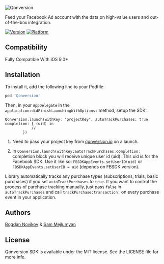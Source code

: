 ![Qonversion](https://qonversion.io/assets/img/brand.png)

Feed your Facebook Ad account with the data on high-value users and out-of-the-box integration.

[![Version](https://img.shields.io/cocoapods/v/Qonversion.svg?style=flat)](https://cocoapods.org/pods/Qonversion)
[![Platform](https://img.shields.io/cocoapods/p/Qonversion.svg?style=flat)](https://cocoapods.org/pods/Qonversion)

## Compatibility
Fully Compatible With iOS 9.0+

## Installation

To install it, add the following line to your Podfile:

```ruby
pod 'Qonversion'
```

Then, in your `AppDelegate` in the `application:didFinishLaunchingWithOptions:` method, setup the SDK:

```
Qonversion.launch(withKey: "projectKey", autoTrackPurchases: true, completion: { (uid) in
            //
        })
```

1. Need to pass your project key from [qonversion.io](https://qonversion.io) on a launch.

2. In `Qonversion.launch(withKey:autoTrackPurchases:completion:` completion block you will receive unique user id (uid). This uid is for the Facebook SDK. Use it like so: `FBSDKAppEvents.setUserID(uid)` or `FBSDKAppEvents.setUserID = uid` (depends on FBSDK version).

Library automatically tracks any purchase types (subscriptions, trials, basic purchases) if you set `autoTrackPurchases` to `true`. If you want to control the process of purchase tracking manually, just pass `false` in `autoTrackPurchases` and call `trackPurchase:transaction:` on every purchase event in your application.

## Authors

[Bogdan Novikov](https://github.com/Axcic) & [Sam Mejlumyan](https://github.com/smejl)

## License

Qonversion SDK is available under the MIT license. See the LICENSE file for more info.
